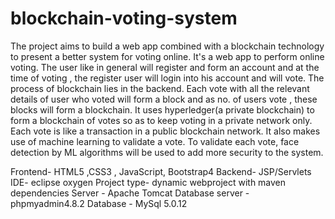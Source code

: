 # blockchain-voting-system
The project aims to build a web app combined with a blockchain technology to present a better system for voting online.
It's a web app to perform online voting. The user like in general will register and form an account and at the time of voting , the 
register user will login into his account and will vote. The process of blockchain lies in the backend. Each vote with all the relevant 
details of user who voted will form a block and as no. of users vote , these blocks will form a blockchain. 
It uses hyperledger(a private blockchain) to form a blockchain of votes so as to keep voting in a private network only. 
Each vote is like a transaction in a public blockchain network. It also makes use of machine learning to validate a vote. 
To validate each vote, face detection by ML algorithms will be used to add more security to the system.

Frontend- HTML5 ,CSS3 , JavaScript, Bootstrap4
Backend- JSP/Servlets
IDE- eclipse oxygen
Project type- dynamic webproject with maven dependencies
Server - Apache Tomcat
Database server - phpmyadmin4.8.2
Database - MySql 5.0.12
